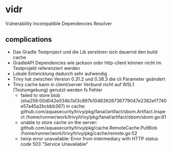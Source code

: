 # vidr
Vulnerability Incompatible Dependencies Resolver

## complications
- Das Gradle Testproject und die Lib zerstören sich dauernd den build cache
- GradleAPI Dependencies wie jackson oder http-client können nicht im Testprojekt referenziert werden
- Lokale Entwicklung dadurch sehr aufwendig
- Trivy hat zwischen Version 0.31.2 und 0.38.3 die cli Parameter geändert
- Trivy cache kann in client/server Verbund nicht auf WSL1 (Testumgebung) genutzt werden fs Fehler
  - failed to store blob (sha256:00d042e034b7a13c897b10463926736779047e2382ef7740e57a45a2bcbbb367) in cache:
    github.com/aquasecurity/trivy/pkg/fanal/artifact/sbom.Artifact.Inspect
    /home/runner/work/trivy/trivy/pkg/fanal/artifact/sbom/sbom.go:81
  - unable to store cache on the server:
    github.com/aquasecurity/trivy/pkg/cache.RemoteCache.PutBlob
    /home/runner/work/trivy/trivy/pkg/cache/remote.go:52
  - twirp error unavailable: Error from intermediary with HTTP status code 503 "Service Unavailable"
